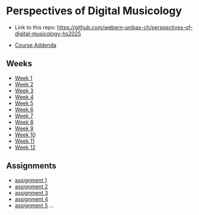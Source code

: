 # Perspectives of Digital Musicology

* Link to this repo: https://github.com/webern-unibas-ch/perspectives-of-digital-musicology-hs2025

* [Course Addenda](addenda.md)

## Weeks

* [Week 1](weeks/week-01.md)
* [Week 2](weeks/week-02.md)
* [Week 3](weeks/week-03.md)
* [Week 4](weeks/week-04.md)
* [Week 5](weeks/week-05.md)
* [Week 6](weeks/week-06.md)
* [Week 7](weeks/week-07.md)
* [Week 8](weeks/week-08.md)
* [Week 9](weeks/week-09.md)
* [Week 10](weeks/week-10.md)
* [Week 11](weeks/week-11.md)
* [Week 12](weeks/week-12.md)


## Assignments

* [assignment 1](assignments/assignment-01.md)
* [assignment 2](assignments/assignment-02.md)
* [assignment 3](assignments/assignment-03.md)
* [assignment 4](assignments/assignment-04.md)
* [assignment 5](assignments/assignment-05.md)
...









